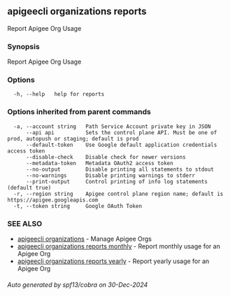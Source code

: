 ## apigeecli organizations reports

Report Apigee Org Usage

### Synopsis

Report Apigee Org Usage

### Options

```
  -h, --help   help for reports
```

### Options inherited from parent commands

```
  -a, --account string   Path Service Account private key in JSON
      --api api          Sets the control plane API. Must be one of prod, autopush or staging; default is prod
      --default-token    Use Google default application credentials access token
      --disable-check    Disable check for newer versions
      --metadata-token   Metadata OAuth2 access token
      --no-output        Disable printing all statements to stdout
      --no-warnings      Disable printing warnings to stderr
      --print-output     Control printing of info log statements (default true)
  -r, --region string    Apigee control plane region name; default is https://apigee.googleapis.com
  -t, --token string     Google OAuth Token
```

### SEE ALSO

* [apigeecli organizations](apigeecli_organizations.md)	 - Manage Apigee Orgs
* [apigeecli organizations reports monthly](apigeecli_organizations_reports_monthly.md)	 - Report monthly usage for an Apigee Org
* [apigeecli organizations reports yearly](apigeecli_organizations_reports_yearly.md)	 - Report yearly usage for an Apigee Org

###### Auto generated by spf13/cobra on 30-Dec-2024
